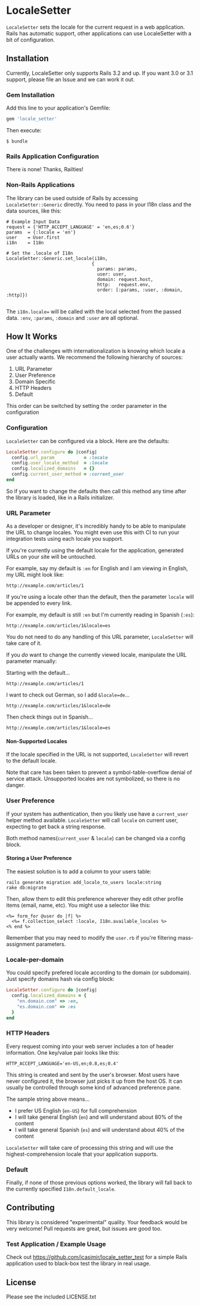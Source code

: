 # LocaleSetter

`LocaleSetter` sets the locale for the current request in a web application.
Rails has automatic support, other applications can use LocaleSetter with a
bit of configuration.

## Installation

Currently, LocaleSetter only supports Rails 3.2 and up. If you want 3.0 or
3\.1 support, please file an Issue and we can work it out.

### Gem Installation

Add this line to your application's Gemfile:

```ruby
gem 'locale_setter'
```

Then execute:

```
$ bundle
```

### Rails Application Configuration

There is none! Thanks, Railties!

### Non-Rails Applications

The library can be used outside of Rails by accessing `LocaleSetter::Generic` directly. You need to pass in your I18n class and the data sources, like this:

```
# Example Input Data
request = {'HTTP_ACCEPT_LANGUAGE' = 'en,es;0.6'}
params  = {:locale = 'en'}
user    = User.first
i18n    = I18n

# Set the .locale of I18n
LocaleSetter::Generic.set_locale(i18n,
                                {
                                  params: params,
                                  user: user,
                                  domain: request.host,
                                  http:   request.env,
                                  order: [:params, :user, :domain, :http]})
                              
```

The `i18n.locale=` will be called with the local selected from the passed data. `:env`, `:params`, `:domain` and `:user` are all optional.

## How It Works

One of the challenges with internationalization is knowing which locale a user actually wants. We recommend the following hierarchy of sources:

1. URL Parameter
2. User Preference
3. Domain Specific
4. HTTP Headers
5. Default

This order can be switched by setting the :order parameter in the configuration

### Configuration

`LocaleSetter` can be configured via a block. Here are the defaults:

```ruby
LocaleSetter.configure do |config|
  config.url_param           = :locale
  config.user_locale_method  = :locale
  config.localized_domains   = {}
  config.current_user_method = :current_user
end
```

So if you want to change the defaults then call this method any time after
the library is loaded, like in a Rails initializer.

### URL Parameter

As a developer or designer, it's incredibly handy to be able to manipulate the URL to change locales. You might even use this with CI to run your integration tests using each locale you support.

If you're currently using the default locale for the application, generated URLs on your site will be untouched.

For example, say my default is `:en` for English and I am viewing in English, my URL might look like:

```
http://example.com/articles/1
```

If you're using a locale other than the default, then the parameter `locale` will be appended to every link.

For example, my default is still `:en` but I'm currently reading in Spanish (`:es`):

```
http://example.com/articles/1&locale=es
```

You do not need to do any handling of this URL parameter, `LocaleSetter` will take care of it.

If you *do* want to change the currently viewed locale, manipulate the URL parameter manually:

Starting with the default...

```
http://example.com/articles/1
```

I want to check out German, so I add `&locale=de`...

```
http://example.com/articles/1&locale=de
```

Then check things out in Spanish...

```
http://example.com/articles/1&locale=es
```

#### Non-Supported Locales

If the locale specified in the URL is not supported, `LocaleSetter` will revert to the default locale.

Note that care has been taken to prevent a symbol-table-overflow denial of service attack. Unsupported locales are not symbolized, so there is no danger.

### User Preference

If your system has authentication, then you likely use have a `current_user` helper method available. `LocaleSetter` will call `locale` on current user, expecting to get back a string response.

Both method names(`current_user` & `locale`) can be changed via a config block.

#### Storing a User Preference

The easiest solution is to add a column to your users table:

```
rails generate migration add_locale_to_users locale:string
rake db:migrate
```

Then, allow them to edit this preference wherever they edit other profile items (email, name, etc). You might use a selector like this:

```erb
<%= form_for @user do |f| %>
  <%= f.collection_select :locale, I18n.available_locales %>
<% end %>
```

Remember that you may need to modify the `user.rb` if you're filtering mass-assignment parameters.

### Locale-per-domain

You could specify prefered locale according to the domain (or subdomain).
Just specify domains hash via config block:

```ruby
LocaleSetter.configure do |config|
  config.localized_domains = {
    "en.domain.com" => :en,
    "es.domain.com" => :es
  }
end
```

### HTTP Headers

Every request coming into your web server includes a ton of header information. One key/value pair looks like this:

```
HTTP_ACCEPT_LANGUAGE='en-US,en;0.8,es;0.4'
```

This string is created and sent by the user's browser. Most users have never configured it, the browser just picks it up from the host OS. It can usually be controlled through some kind of advanced preference pane.

The sample string above means...

* I prefer US English (`en-US`) for full comprehension
* I will take general English (`en`) and will understand about 80% of the content
* I will take general Spanish (`es`) and will understand about 40% of the content

`LocaleSetter` will take care of processing this string and will use the highest-comprehension locale that your application supports.

### Default

Finally, if none of those previous options worked, the library will fall back to the currently specified `I18n.default_locale`.

## Contributing

This library is considered "experimental" quality. Your feedback would be very welcome! Pull requests are great, but issues are good too.

### Test Application / Example Usage

Check out https://github.com/jcasimir/locale_setter_test for a simple Rails application used to black-box test the library in real usage.

## License

Please see the included LICENSE.txt
